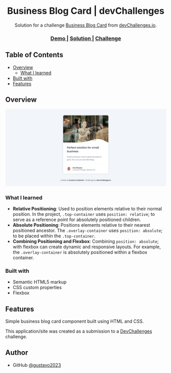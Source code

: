 <!-- Please update value in the {}  -->

<h1 align="center">Business Blog Card | devChallenges</h1>

<div align="center">
   Solution for a challenge <a href="https://devchallenges.io/challenge/business-blog-card" target="_blank">Business Blog Card</a> from <a href="http://devchallenges.io" target="_blank">devChallenges.io</a>.
</div>

<div align="center">
  <h3>
    <a href="https://gustavo2023.github.io/business-blog-card/">
      Demo
    </a>
    <span> | </span>
    <a href="{https://your-url-to-the-solution}">
      Solution
    </a>
    <span> | </span>
    <a href="https://devchallenges.io/challenge/business-blog-card">
      Challenge
    </a>
  </h3>
</div>

<!-- TABLE OF CONTENTS -->

## Table of Contents

- [Overview](#overview)
  - [What I learned](#what-i-learned)
- [Built with](#built-with)
- [Features](#features)

<!-- OVERVIEW -->

## Overview

![screenshot](./resources/screencapture.png)

### What I learned

- **Relative Positioning**: Used to position elements relative to their normal position. In the project, `.top-container` uses `position: relative`; to serve as a reference point for absolutely positioned children.
- **Absolute Positioning**: Positions elements relative to their nearest positioned ancestor. The `.overlay-container` uses `position: absolute`; to be placed within the `.top-container`.
- **Combining Positioning and Flexbox**: Combining `position: absolute`; with flexbox can create dynamic and responsive layouts. For example, the `.overlay-container` is absolutely positioned within a flexbox container.

### Built with

- Semantic HTML5 markup
- CSS custom properties
- Flexbox

## Features

Simple business blog card component built using HTML and CSS.

This application/site was created as a submission to a [DevChallenges](https://devchallenges.io/challenges-dashboard) challenge.

## Author

- GitHub [@gustavo2023](https://github.com/gustavo2023)
